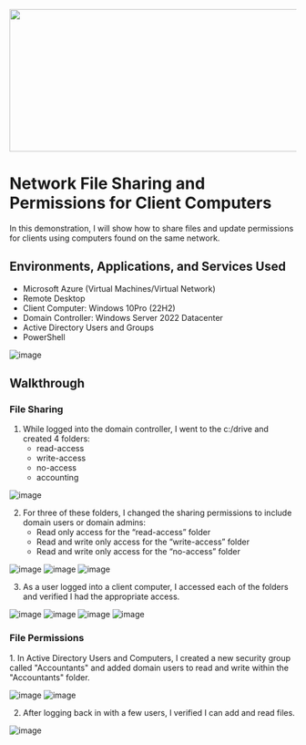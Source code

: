 <p align="center">
    <img width="700" height="250" src="https://github.com/user-attachments/assets/9f0fd555-69c4-4c16-becf-5eb22f8e905e">
</p>

<h1> Network File Sharing and Permissions for Client Computers</h1>
In this demonstration, I will show how to share files and update permissions for clients using computers found on the same network. 

<h2>Environments, Applications, and Services Used </h2>

- Microsoft Azure (Virtual Machines/Virtual Network)
- Remote Desktop
- Client Computer: Windows 10Pro (22H2)
- Domain Controller: Windows Server 2022 Datacenter
- Active Directory Users and Groups 
- PowerShell
  
![image](https://github.com/user-attachments/assets/199bc314-b926-49fa-b3d7-d24d02e765a7)

<h2>Walkthrough</h2>

<h3>File Sharing</h3>

1. While logged into the domain controller, I went to the c:/drive and created 4 folders:
   - read-access
   - write-access
   - no-access
   - accounting

![image](https://github.com/user-attachments/assets/a66abf92-8101-46c4-bbec-b2e39a452ff3)



2. For three of these folders, I changed the sharing permissions to include domain users or domain admins:
     - Read only access for the “read-access” folder
     - Read and write only access for the “write-access” folder
     - Read and write only access for the “no-access” folder
       
![image](https://github.com/user-attachments/assets/a1548ca4-cb67-4780-b774-7796e86ab94b)
![image](https://github.com/user-attachments/assets/eb8b0064-cb64-4b07-a2aa-8d7f08ec33a5)
![image](https://github.com/user-attachments/assets/9c35ea99-1295-4181-899a-34dd1e32d8df)




  
3. As a user logged into a client computer, I accessed each of the folders and verified I had the appropriate access.

![image](https://github.com/user-attachments/assets/36e2b1e9-852c-4999-a906-095ade766e94)
![image](https://github.com/user-attachments/assets/4a5b3e74-1614-42c9-a2b9-a973ee1e762f)
![image](https://github.com/user-attachments/assets/e46f8d99-25ab-4d90-8f11-34969c394c4f)
![image](https://github.com/user-attachments/assets/6d42c15f-44b3-4bf2-a5d7-f8743b172d26)



<h3>File Permissions</h3>
1. In Active Directory Users and Computers, I created a new security group called "Accountants" and added domain users to read and write within the "Accountants" folder.


![image](https://github.com/user-attachments/assets/49c83726-ddb0-446f-8da8-cd992e70bb1b)
![image](https://github.com/user-attachments/assets/c5d68a1a-6df1-4936-a513-116471b19668)



2. After logging back in with a few users, I verified I can add and read files.

![image](https://github.com/user-attachments/assets/160d3064-ac60-487a-ab7b-c376327aed58)










